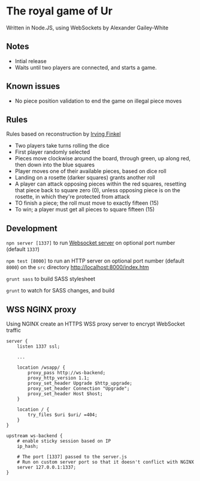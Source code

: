 # The royal game of Ur
Written in Node.JS, using WebSockets by Alexander Gailey-White

## Notes

* Intial release
* Waits until two players are connected, and starts a game.

## Known issues

* No piece position validation to end the game on illegal piece moves

## Rules

Rules based on reconstruction by [Irving Finkel](https://en.wikipedia.org/wiki/Irving_Finkel)

* Two players take turns rolling the dice
* First player randomly selected
* Pieces move clockwise around the board, through green, up along red, then down into the blue squares
* Player moves one of their available pieces, based on dice roll
* Landing on a rosette (darker squares) grants another roll
* A player can attack opposing pieces within the red squares, resetting that piece back to square zero (0), unless opposing piece is on the rosette, in which they're protected from attack
* TO finish a piece; the roll must move to exactly fifteen (15)
* To win; a player must get all pieces to square fifteen (15)

## Development

`npn server [1337]` to run [Websocket server](../master/server.js) on optional port number (default `1337`)

`npm test [8000]` to run an HTTP server on optional port number (default `8000`) on the `src` directory <http://localhost:8000/index.htm>

`grunt sass` to build SASS stylesheet

`grunt` to watch for SASS changes, and build

## WSS NGINX proxy
Using NGINX create an HTTPS WSS proxy server to encrypt WebSocket traffic
```
server {
    listen 1337 ssl;
    
    ...
    
    location /wsapp/ {
        proxy_pass http://ws-backend;
        proxy_http_version 1.1;
        proxy_set_header Upgrade $http_upgrade;
        proxy_set_header Connection "Upgrade";
        proxy_set_header Host $host;
    }
    
    location / {
        try_files $uri $uri/ =404;
    }
}

upstream ws-backend {
    # enable sticky session based on IP
    ip_hash;

    # The port [1337] passed to the server.js
    # Run on custom server port so that it doesn't conflict with NGINX
    server 127.0.0.1:1337;
}
```